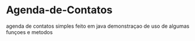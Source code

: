 # Agenda-de-Contatos
agenda de contatos simples feito em java demonstraçao de uso de algumas funçoes e metodos
